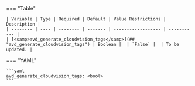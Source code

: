 === "Table"

    | Variable | Type | Required | Default | Value Restrictions | Description |
    | -------- | ---- | -------- | ------- | ------------------ | ----------- |
    | [<samp>avd_generate_cloudvision_tags</samp>](## "avd_generate_cloudvision_tags") | Boolean |  | `False` |  | To be updated. |

=== "YAML"

    ```yaml
    avd_generate_cloudvision_tags: <bool>
    ```
